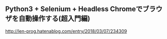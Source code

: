## Python3 + Selenium + Headless Chromeでブラウザを自動操作する(超入門編)
http://len-prog.hatenablog.com/entry/2018/03/07/234309


